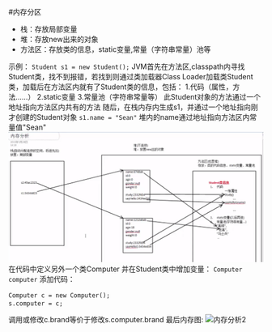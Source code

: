 #内存分区
- 栈：存放局部变量
- 堆：存放new出来的对象
- 方法区：存放类的信息，static变量,常量（字符串常量）池等

示例：
`Student s1 = new Student();`
JVM首先在方法区,classpath内寻找Student类，找不到报错，若找到则通过类加载器Class Loader加载类Student类，加载后在方法区内就有了Student类的信息，包括：
1.代码（属性，方法……）
2.static变量
3.常量池（字符串常量等）
此Student对象的方法通过一个地址指向方法区内共有的方法
随后，在栈内存内生成s1，并通过一个地址指向刚才创建的Student对象
`s1.name = "Sean"`
堆内的name通过地址指向方法区内常量值"Sean"
![内存分析1](/assets/Java内存分析.PNG)
在代码中定义另外一个类Computer
并在Student类中增加变量：
```Computer computer```
添加代码：
```
Computer c = new Computer(); 
s.computer = c;
```
调用或修改c.brand等价于修改s.computer.brand
最后内存图:
![内存分析2](/assets/内存分析2.PNG)